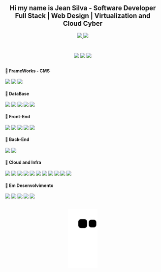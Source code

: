 <div align="center"> <h2> Hi my name is Jean Silva - Software Developer Full Stack | Web Design | Virtualization and Cloud Cyber </h2></div>

<div align="center">
  <a href="https://github.com/jeanasilva">
  <img height="180em" src="https://github-readme-stats.vercel.app/api?username=jeanasilva&show_icons=true&theme=dark&include_all_commits=true&count_private=true"/>
  <img height="180em" src="https://github-readme-stats.vercel.app/api/top-langs/?username=jeanasilva&layout=compact&langs_count=7&theme=dark"/>
</div>
<div style="display: inline_block"><br>
  
</div>
  
  ##
 
<div align="center"> 
  <a href="https://instagram.com/jean.asilva" target="_blank"><img src="https://img.shields.io/badge/-Instagram-%23E4405F?style=for-the-badge&logo=instagram&logoColor=white" target="_blank"></a>
  <a href = "mailto:jeansoftware67@gmail.com"><img src="https://img.shields.io/badge/-Gmail-%23333?style=for-the-badge&logo=gmail&logoColor=white" target="_blank"></a>
  <a href="https://www.linkedin.com/in/jeansilvaa" target="_blank"><img src="https://img.shields.io/badge/-LinkedIn-%230077B5?style=for-the-badge&logo=linkedin&logoColor=white" target="_blank"></a> 
  
   ## 
  <h4 align="left"> 
    <g-emoji class="g-emoji" alias="orange_book" fallback-src="https://github.githubassets.com/images/icons/emoji/unicode/1f4d9.png">📙</g-emoji>
    FrameWorks - CMS
  </h4>
   <div align="left"> 
    <img src="https://img.shields.io/badge/Laravel-FF2D20?style=for-the-badge&logo=laravel&logoColor=white" target="_blank">
    <img src="https://img.shields.io/badge/Wordpress-21759B?style=for-the-badge&logo=wordpress&logoColor=white" target="_blank">
    <img src="https://img.shields.io/badge/Joomla-5091CD?style=for-the-badge&logo=joomla&logoColor=white" target="_blank">
  </div>
  
  <h4 align="left"> 
    <g-emoji class="g-emoji" alias="orange_book" fallback-src="https://github.githubassets.com/images/icons/emoji/unicode/1f4d9.png">📙</g-emoji>
    DataBase
  </h4>
  <div align="left"> 
    <img src="https://img.shields.io/badge/MySQL-00000F?style=for-the-badge&logo=mysql&logoColor=white" target="_blank">
    <img src="https://img.shields.io/badge/PostgreSQL-316192?style=for-the-badge&logo=postgresql&logoColor=white" target="_blank">
    <img src="https://img.shields.io/badge/SQLite-07405E?style=for-the-badge&logo=sqlite&logoColor=white" target="_blank">
    <img src="https://img.shields.io/badge/Oracle-F80000?style=for-the-badge&logo=Oracle&logoColor=white" target="_blank">
    <img src="https://img.shields.io/badge/MongoDB-4EA94B?style=for-the-badge&logo=mongodb&logoColor=white" target="_blank">
  </div>
  
  <h4 align="left"> 
    <g-emoji class="g-emoji" alias="orange_book" fallback-src="https://github.githubassets.com/images/icons/emoji/unicode/1f4d9.png">📙</g-emoji>
     Front-End
  </h4>
  <div align="left"> 
    <img src="https://img.shields.io/badge/JavaScript-F7DF1E?style=for-the-badge&logo=javascript&logoColor=black" target="_blank">
    <img src="https://img.shields.io/badge/HTML5-E34F26?style=for-the-badge&logo=html5&logoColor=white" target="_blank">
    <img src="https://img.shields.io/badge/CSS3-1572B6?style=for-the-badge&logo=css3&logoColor=white" target="_blank">
    <img src="https://img.shields.io/badge/Vue.js-35495E?style=for-the-badge&logo=vue.js&logoColor=4FC08D" target="_blank">
    <img src="https://img.shields.io/badge/Bootstrap-563D7C?style=for-the-badge&logo=bootstrap&logoColor=white" target="_blank">
  </div>
  
  <h4 align="left"> 
    <g-emoji class="g-emoji" alias="orange_book" fallback-src="https://github.githubassets.com/images/icons/emoji/unicode/1f4d9.png">📙</g-emoji>
     Back-End
  </h4>
  <div align="left"> 
    <img src="https://img.shields.io/badge/PHP-777BB4?style=for-the-badge&logo=php&logoColor=white" target="_blank">
    <img src="https://img.shields.io/badge/Node.js-43853D?style=for-the-badge&logo=node.js&logoColor=white" target="_blank">
  </div>
  
  <h4 align="left"> 
    <g-emoji class="g-emoji" alias="orange_book" fallback-src="https://github.githubassets.com/images/icons/emoji/unicode/1f4d9.png">📙</g-emoji>
    Cloud and Infra
  </h4>
  <div align="left"> 
    <img src="https://img.shields.io/badge/Amazon_AWS-232F3E?style=for-the-badge&logo=amazon-aws&logoColor=white" target="_blank">
    <img src="https://img.shields.io/badge/Google_Cloud-4285F4?style=for-the-badge&logo=google-cloud&logoColor=white" target="_blank">
    <img src="https://img.shields.io/badge/Microsoft_Azure-0089D6?style=for-the-badge&logo=microsoft-azure&logoColor=white" target="_blank">
    <img src="https://img.shields.io/badge/Cloudflare-F38020?style=for-the-badge&logo=Cloudflare&logoColor=white" target="_blank">
    <img src="https://img.shields.io/badge/Digital_Ocean-0080FF?style=for-the-badge&logo=DigitalOcean&logoColor=white" target="_blank">
    <img src="https://img.shields.io/badge/Linode-00A95C?style=for-the-badge&logo=Linode&logoColor=white" target="_blank">
    <img src="https://img.shields.io/badge/Vercel-000000?style=for-the-badge&logo=vercel&logoColor=white" target="_blank">
    <img src="https://img.shields.io/badge/Apache-CA2136?style=for-the-badge&logo=apache&logoColor=white" target="_blank">
    <img src="https://img.shields.io/badge/Nginx-009639?style=for-the-badge&logo=nginx&logoColor=white" target="_blank">
    <img src="https://img.shields.io/badge/Git-E34F26?style=for-the-badge&logo=git&logoColor=white" target="_blank">
    <img src="hhttps://img.shields.io/badge/Linux-E34F26?style=for-the-badge&logo=linux&logoColor=black" target="_blank">
  </div>
  
   <h4 align="left"> 
    <g-emoji class="g-emoji" alias="orange_book" fallback-src="https://github.githubassets.com/images/icons/emoji/unicode/1f4d9.png">📙</g-emoji>
    Em Desenvolvimento
  </h4>
  <div align="left"> 
    <img src="https://img.shields.io/badge/Visual_Studio-5C2D91?style=for-the-badge&logo=visual%20studio&logoColor=white" target="_blank">
    <img src="https://img.shields.io/badge/Flask-000000?style=for-the-badge&logo=flask&logoColor=white" target="_blank">
    <img src="https://img.shields.io/badge/Django-092E20?style=for-the-badge&logo=django&logoColor=white" target="_blank">
    <img src="https://img.shields.io/badge/Python-14354C?style=for-the-badge&logo=python&logoColor=white" target="_blank">
    <img src="https://img.shields.io/badge/Java-ED8B00?style=for-the-badge&logo=java&logoColor=white" target="_blank">
  </div>
  
  
  
  
    
   ##
  

 
  ![Snake animation](https://github.com/rafaballerini/rafaballerini/blob/output/github-contribution-grid-snake.svg)
 
</div>
